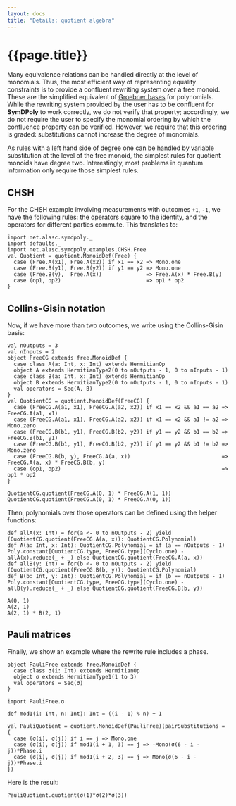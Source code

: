 ```yaml
---
layout: docs
title: "Details: quotient algebra"
---
```


# {{page.title}}

Many equivalence relations can be handled directly at the level of monomials. Thus, the most efficient way of representing equality constraints is to provide a confluent rewriting system over a free monoid. These are the simplified equivalent of [Groebner bases](https://en.wikipedia.org/wiki/Gr%C3%B6bner_basis) for polynomials. While the rewriting system provided by the user has to be confluent for **SymDPoly** to work correctly, we do not verify that property; accordingly, we do not require the user to specify the monomial ordering by which the confluence property can be verified. However, we require that this ordering is graded: substitutions cannot increase the degree of monomials.

As rules with a left hand side of degree one can be handled by variable substitution at the level of the free monoid, the simplest rules for quotient monoids have degree two. Interestingly, most problems in quantum information only require those simplest rules.

## CHSH
For the CHSH example involving measurements with outcomes `+1`, `-1`, we have the following rules: the operators square to the identity, and the operators for different parties commute. This translates to:

```tut:silent
import net.alasc.symdpoly._
import defaults._
import net.alasc.symdpoly.examples.CHSH.Free
val Quotient = quotient.MonoidDef(Free) {
  case (Free.A(x1), Free.A(x2)) if x1 == x2 => Mono.one
  case (Free.B(y1), Free.B(y2)) if y1 == y2 => Mono.one
  case (Free.B(y),  Free.A(x))              => Free.A(x) * Free.B(y)
  case (op1, op2)                           => op1 * op2
}
```

## Collins-Gisin notation

Now, if we have more than two outcomes, we write using the Collins-Gisin basis:
```tut:silent
val nOutputs = 3
val nInputs = 2
object FreeCG extends free.MonoidDef {
  case class A(a: Int, x: Int) extends HermitianOp
  object A extends HermitianType2(0 to nOutputs - 1, 0 to nInputs - 1)
  case class B(a: Int, x: Int) extends HermitianOp
  object B extends HermitianType2(0 to nOutputs - 1, 0 to nInputs - 1)
  val operators = Seq(A, B)
}
val QuotientCG = quotient.MonoidDef(FreeCG) {
  case (FreeCG.A(a1, x1), FreeCG.A(a2, x2)) if x1 == x2 && a1 == a2 => FreeCG.A(a1, x1)
  case (FreeCG.A(a1, x1), FreeCG.A(a2, x2)) if x1 == x2 && a1 != a2 => Mono.zero
  case (FreeCG.B(b1, y1), FreeCG.B(b2, y2)) if y1 == y2 && b1 == b2 => FreeCG.B(b1, y1)
  case (FreeCG.B(b1, y1), FreeCG.B(b2, y2)) if y1 == y2 && b1 != b2 => Mono.zero
  case (FreeCG.B(b, y), FreeCG.A(a, x))                             => FreeCG.A(a, x) * FreeCG.B(b, y)
  case (op1, op2)                                                   => op1 * op2
}
```
```tut
QuotientCG.quotient(FreeCG.A(0, 1) * FreeCG.A(1, 1))
QuotientCG.quotient(FreeCG.A(0, 1) * FreeCG.A(0, 1))
```

Then, polynomials over those operators can be defined using the helper functions:
```tut:silent
def allA(x: Int) = for(a <- 0 to nOutputs - 2) yield (QuotientCG.quotient(FreeCG.A(a, x)): QuotientCG.Polynomial)
def A(a: Int, x: Int): QuotientCG.Polynomial = if (a == nOutputs - 1) Poly.constant[QuotientCG.type, FreeCG.type](Cyclo.one) - allA(x).reduce(_ + _) else QuotientCG.quotient(FreeCG.A(a, x))
def allB(y: Int) = for(b <- 0 to nOutputs - 2) yield (QuotientCG.quotient(FreeCG.B(b, y)): QuotientCG.Polynomial)
def B(b: Int, y: Int): QuotientCG.Polynomial = if (b == nOutputs - 1) Poly.constant[QuotientCG.type, FreeCG.type](Cyclo.one) - allB(y).reduce(_ + _) else QuotientCG.quotient(FreeCG.B(b, y))
```

```tut
A(0, 1)
A(2, 1)
A(2, 1) * B(2, 1)
```


## Pauli matrices

Finally, we show an example where the rewrite rule includes a phase.
```tut:silent
object PauliFree extends free.MonoidDef {
  case class σ(i: Int) extends HermitianOp
  object σ extends HermitianType1(1 to 3)
  val operators = Seq(σ)
}

import PauliFree.σ

def mod1(i: Int, n: Int): Int = ((i - 1) % n) + 1

val PauliQuotient = quotient.MonoidDef(PauliFree)(pairSubstitutions = {
  case (σ(i), σ(j)) if i == j => Mono.one
  case (σ(i), σ(j)) if mod1(i + 1, 3) == j => -Mono(σ(6 - i - j))*Phase.i
  case (σ(i), σ(j)) if mod1(i + 2, 3) == j => Mono(σ(6 - i - j))*Phase.i
})
```
Here is the result:
```tut
PauliQuotient.quotient(σ(1)*σ(2)*σ(3))
```
